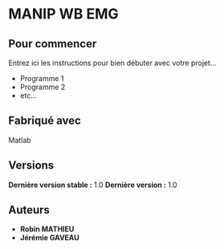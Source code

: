 # MANIP WB EMG



## Pour commencer

Entrez ici les instructions pour bien débuter avec votre projet...

- Programme 1
- Programme 2
- etc...


## Fabriqué avec
Matlab

## Versions
**Dernière version stable :** 1.0
**Dernière version :** 1.0

## Auteurs
* **Robin MATHIEU**
* **Jérémie GAVEAU**

